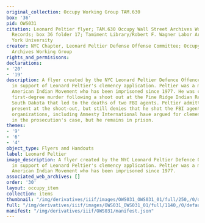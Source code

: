 ```yaml
---
original_collection: Occupy Working Group TAM.630
box: '36'
pid: OWS031
citation: Leonard Peltier flyer; TAM.630 Occupy Wall Street Archives Working Group
  Records; box 36 folder 17; Tamiment Library/Robert F. Wagner Labor Archives, New
  York University
creator: NYC Chapter, Leonard Peltier Defense Offense Committee; Occupy Wall Street
  Archives Working Group
rights_and_permisisons:
declarations:
- '20'
- '19'
description: A flyer created by the NYC Leonard Peltier Defence Offence Committee
  in support of Leonard Peltier's clemency application. Peltier was a member of the
  American Indian Movement who has been imprisoned since 1977. He was convicted of
  first-degree murder following a shoot out at the Pine Ridge Indian Reservation in
  South Dakota that led to the deaths of two FBI agents. Peltier admitted to being
  present at the shoot-out, but still denies that he shot the FBI agents. Human rights
  organizations, including Amnesty International have argued for clemency due to inconsistencies
  in the prosecution's case, but he remains in prison.
themes:
- '9'
- '6'
- '4'
object_type: Flyers and Handouts
label: Leonard Peltier
image_description: A flyer created by the NYC Leonard Peltier Defence Offence Committee
  in support of Leonard Peltier's clemency application. Peltier was a member of the
  American Indian Movement who has been imprisoned since 1977.
associated_web_archives: []
order: '30'
layout: occupy_item
collection: items
thumbnail: "/img/derivatives/iiif/images/OWS031_OWS031_01/full/250,/0/default.jpg"
full: "/img/derivatives/iiif/images/OWS031_OWS031_01/full/1140,/0/default.jpg"
manifest: "/img/derivatives/iiif/OWS031/manifest.json"
---
```

